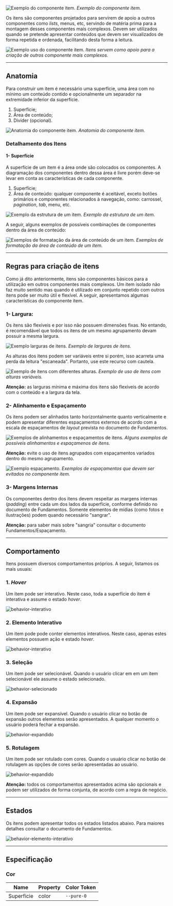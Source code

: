 [version]: # (1.0.3)

![Exemplo do componente item.](imagens/diretriz.png)
*Exemplo do componente item.*

Os itens são componentes projetados para servirem de apoio a outros componentes como _lists_, menus, etc, servindo de matéria prima para a montagem desses componentes mais complexos. Devem ser utilizados quando se pretende apresentar conteúdos que devem ser visualizados de forma repetida e ordenada, facilitando desta forma a leitura.

![Exemplo uso do componente item.](imagens/uso.png)
*Itens servem como apoio para a criação de outros componente mais complexos.*

---

## Anatomia

Para construir um item é necessário uma superfície, uma área com no mínimo um conteúdo contido e opcionalmente um separador na extremidade inferior da superfície.

1. Superfície;
2. Área de conteúdo;
3. Divider (opcional).

![Anatomia do componente item.](imagens/anatomia.png)
*Anatomia do componente item.*

### Detalhamento dos Itens

#### 1- Superfície

A superfície de um item é a área onde são colocados os componentes. A diagramação dos componentes dentro dessa área é livre porém deve-se levar em conta as características de cada componente.

1. Superfície;
2. Área de conteúdo: qualquer componente é aceitável, exceto botões primários e componentes relacionados à navegação, como: carrossel, _pagination_, _tab_, menu, etc.

![Exemplo da estrutura de um item.](imagens/areas.png)
*Exemplo da estrutura de um item.*

A seguir, alguns exemplos de possíveis combinações de componentes dentro da área de conteúdo:

![Exemplos de formatação da área de conteúdo de um item.](imagens/areas-2.png)
*Exemplos de formatação da área de conteúdo de um item.*

---

## Regras para criação de itens

Como já dito anteriormente, itens são componentes básicos para a utilização em outros componentes mais complexos. Um item isolado não faz muito sentido mas quando é utilizado em conjunto repetido com outros itens pode ser muito útil e flexível.
A seguir, apresentamos algumas características do componente item.

### 1- **Largura:**

Os ítens são flexíveis e por isso não possuem dimensões fixas. No entando, é recomendável que todos os itens de um mesmo agrupamento devam possuir a mesma largura.

![Exemplo larguras de itens.](imagens/larguras.png)
*Exemplo de larguras de itens.*

As alturas dos itens podem ser variáveis entre si porém, isso acarreta uma perda da leitura "escaneada". Portanto, use este recurso com cautela.

![Exemplo de itens com diferentes alturas.](imagens/alturas.png)
*Exemplo de uso de itens com alturas variáveis.*

**Atenção:** as larguras mínima e máxima dos itens são flexíveis de acordo com o conteúdo e a largura da tela.

### 2- **Alinhamento e Espaçamento**

Os itens podem ser alinhados tanto horizontalmente quanto verticalmente e podem apresentar diferentes espaçamentos externos de acordo com a escala de espaçamentos de _layout_ prevista no documento de Fundamentos.

![Exemplos de alinhamentos e espaçamentos de itens.](imagens/espacamentos.png)
*Alguns exemplos de possíveis alinhamentos e espaçamenos de itens.*

**Atenção:** evite o uso de itens agrupados com espaçamentos variados dentro do mesmo agrupamento.

![Exemplo espaçamento.](imagens/espacamentos-faca.png)
*Exemplos de espaçamentos que devem ser evitados no componente item.*

### 3- Margens Internas

Os componentes dentro dos itens devem respeitar as margens internas (_padding_) entre cada um dos lados da superfície, conforme definido no documento de Fundamentos. Somente elementos de mídias (como fotos e ilustrações) podem quando necessário "sangrar".

**Atenção:** para saber mais sobre "sangria" consultar o documento Fundamentos/Espaçamento.

---

## Comportamento

Itens possuem diversos comportamentos próprios. A seguir, listamos os mais usuais:

### 1. _Hover_

Um item pode ser interativo. Neste caso, toda a superfície do item é interativa e assume o estado _hover_.

![behavior-interativo](imagens/behavior-interativo.png)

### 2. Elemento Interativo

Um item pode pode conter elementos interativos. Neste caso, apenas estes elementos possuem ação e estado _hover_.

![behavior-interativo](imagens/behavior-elemento-interativo.png)

### 3. Seleção

Um item pode ser selecionável. Quando o usuário clicar em em um item selecionável ele assume o estado selecionado.

![behavior-selecionado](imagens/behavior-selecionado.png)

### 4. Expansão

Um item pode ser expansível. Quando o usuário clicar no botão de expansão outros elementos serão apresentados. A qualquer momento o usuário poderá fechar a expansão.

![behavior-expandido](imagens/behavior-expansivel.png)

### 5. Rotulagem

Um item pode ser rotulado com cores. Quando o usuário clicar no botão de rotulagem as opções de cores serão apresentadas ao usuário.

![behavior-expandido](imagens/behavior-rotulado.png)

**Atenção:** todos os comportamentos apresentados acima são opcionais e podem ser utilizados de forma conjunta, de acordo com a regra de negócio.

---

## Estados

Os itens podem apresentar todos os estados listados abaixo. Para maiores detalhes consultar o documento de Fundamentos.

![behavior-elemento-interativo](imagens/states.png)

---

## Especificação

### Cor

|Name|Property|Color Token|
|--|--|--|
|Superfície|color|`--pure-0`|
